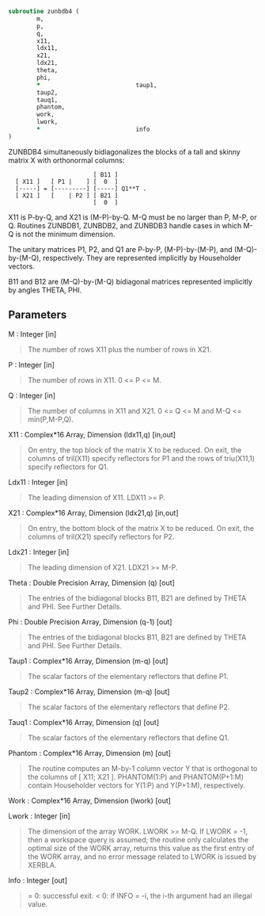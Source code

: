 ```fortran
subroutine zunbdb4 (
		m,
		p,
		q,
		x11,
		ldx11,
		x21,
		ldx21,
		theta,
		phi,
		*                           taup1,
		taup2,
		tauq1,
		phantom,
		work,
		lwork,
		*                           info
)
```

 ZUNBDB4 simultaneously bidiagonalizes the blocks of a tall and skinny
 matrix X with orthonormal columns:

                            [ B11 ]
      [ X11 ]   [ P1 |    ] [  0  ]
      [-----] = [---------] [-----] Q1**T .
      [ X21 ]   [    | P2 ] [ B21 ]
                            [  0  ]

 X11 is P-by-Q, and X21 is (M-P)-by-Q. M-Q must be no larger than P,
 M-P, or Q. Routines ZUNBDB1, ZUNBDB2, and ZUNBDB3 handle cases in
 which M-Q is not the minimum dimension.

 The unitary matrices P1, P2, and Q1 are P-by-P, (M-P)-by-(M-P),
 and (M-Q)-by-(M-Q), respectively. They are represented implicitly by
 Householder vectors.

 B11 and B12 are (M-Q)-by-(M-Q) bidiagonal matrices represented
 implicitly by angles THETA, PHI.


## Parameters
M : Integer [in]
> The number of rows X11 plus the number of rows in X21.

P : Integer [in]
> The number of rows in X11. 0 <= P <= M.

Q : Integer [in]
> The number of columns in X11 and X21. 0 <= Q <= M and
> M-Q <= min(P,M-P,Q).

X11 : Complex*16 Array, Dimension (ldx11,q) [in,out]
> On entry, the top block of the matrix X to be reduced. On
> exit, the columns of tril(X11) specify reflectors for P1 and
> the rows of triu(X11,1) specify reflectors for Q1.

Ldx11 : Integer [in]
> The leading dimension of X11. LDX11 >= P.

X21 : Complex*16 Array, Dimension (ldx21,q) [in,out]
> On entry, the bottom block of the matrix X to be reduced. On
> exit, the columns of tril(X21) specify reflectors for P2.

Ldx21 : Integer [in]
> The leading dimension of X21. LDX21 >= M-P.

Theta : Double Precision Array, Dimension (q) [out]
> The entries of the bidiagonal blocks B11, B21 are defined by
> THETA and PHI. See Further Details.

Phi : Double Precision Array, Dimension (q-1) [out]
> The entries of the bidiagonal blocks B11, B21 are defined by
> THETA and PHI. See Further Details.

Taup1 : Complex*16 Array, Dimension (m-q) [out]
> The scalar factors of the elementary reflectors that define
> P1.

Taup2 : Complex*16 Array, Dimension (m-q) [out]
> The scalar factors of the elementary reflectors that define
> P2.

Tauq1 : Complex*16 Array, Dimension (q) [out]
> The scalar factors of the elementary reflectors that define
> Q1.

Phantom : Complex*16 Array, Dimension (m) [out]
> The routine computes an M-by-1 column vector Y that is
> orthogonal to the columns of [ X11; X21 ]. PHANTOM(1:P) and
> PHANTOM(P+1:M) contain Householder vectors for Y(1:P) and
> Y(P+1:M), respectively.

Work : Complex*16 Array, Dimension (lwork) [out]

Lwork : Integer [in]
> The dimension of the array WORK. LWORK >= M-Q.
> If LWORK = -1, then a workspace query is assumed; the routine
> only calculates the optimal size of the WORK array, returns
> this value as the first entry of the WORK array, and no error
> message related to LWORK is issued by XERBLA.

Info : Integer [out]
> = 0:  successful exit.
> < 0:  if INFO = -i, the i-th argument had an illegal value.

